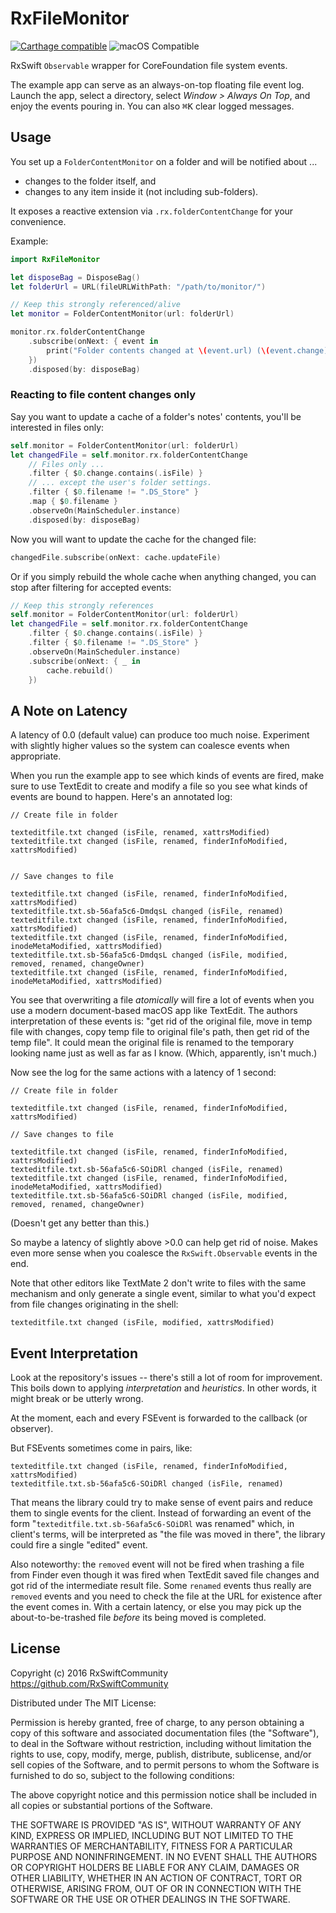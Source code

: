 # RxFileMonitor

[![Carthage compatible](https://img.shields.io/badge/Carthage-compatible-4BC51D.svg?style=flat)](https://github.com/Carthage/Carthage) ![macOS Compatible](https://img.shields.io/badge/platform-macos-lightgrey.svg)

RxSwift `Observable` wrapper for CoreFoundation file system events.

The example app can serve as an always-on-top floating file event log. Launch the app, select a directory, select _Window > Always On Top_, and enjoy the events pouring in. You can also <kbd>⌘K</kbd> clear logged messages.

## Usage

You set up a `FolderContentMonitor` on a folder and will be notified about ...

- changes to the folder itself, and
- changes to any item inside it (not including sub-folders).

It exposes a reactive extension via `.rx.folderContentChange` for your convenience.

Example:

```swift
import RxFileMonitor

let disposeBag = DisposeBag()
let folderUrl = URL(fileURLWithPath: "/path/to/monitor/")

// Keep this strongly referenced/alive
let monitor = FolderContentMonitor(url: folderUrl)

monitor.rx.folderContentChange
    .subscribe(onNext: { event in
        print("Folder contents changed at \(event.url) (\(event.change))")
    })
    .disposed(by: disposeBag)
```

### Reacting to file content changes only

Say you want to update a cache of a folder's notes' contents, you'll be interested in files only:

```swift
self.monitor = FolderContentMonitor(url: folderUrl)
let changedFile = self.monitor.rx.folderContentChange
    // Files only ...
    .filter { $0.change.contains(.isFile) }
    // ... except the user's folder settings.
    .filter { $0.filename != ".DS_Store" }
    .map { $0.filename }
    .observeOn(MainScheduler.instance)
    .disposed(by: disposeBag)
```

Now you will want to update the cache for the changed file:

```swift
changedFile.subscribe(onNext: cache.updateFile)
```

Or if you simply rebuild the whole cache when anything changed, you can stop after filtering for accepted events:

```swift
// Keep this strongly references
self.monitor = FolderContentMonitor(url: folderUrl)
let changedFile = self.monitor.rx.folderContentChange
    .filter { $0.change.contains(.isFile) }
    .filter { $0.filename != ".DS_Store" }
    .observeOn(MainScheduler.instance)
    .subscribe(onNext: { _ in 
        cache.rebuild()
    })
```

## A Note on Latency

A latency of 0.0 (default value) can produce too much noise. Experiment with slightly higher values so the system can coalesce events when appropriate.

When you run the example app to see which kinds of events are fired, make sure to use TextEdit to create and modify a file so you see what kinds of events are bound to happen. Here's an annotated log:

```
// Create file in folder

texteditfile.txt changed (isFile, renamed, xattrsModified)
texteditfile.txt changed (isFile, renamed, finderInfoModified, xattrsModified)


// Save changes to file

texteditfile.txt changed (isFile, renamed, finderInfoModified, xattrsModified)
texteditfile.txt.sb-56afa5c6-DmdqsL changed (isFile, renamed)
texteditfile.txt changed (isFile, renamed, finderInfoModified, xattrsModified)
texteditfile.txt changed (isFile, renamed, finderInfoModified, inodeMetaModified, xattrsModified)
texteditfile.txt.sb-56afa5c6-DmdqsL changed (isFile, modified, removed, renamed, changeOwner)
texteditfile.txt changed (isFile, renamed, finderInfoModified, inodeMetaModified, xattrsModified)
```

You see that overwriting a file _atomically_ will fire a lot of events when you use a modern document-based macOS app like TextEdit. The authors interpretation of these events is: "get rid of the original file, move in temp file with changes, copy temp file to original file's path, then get rid of the temp file". It could mean the original file is renamed to the temporary looking name just as well as far as I know. (Which, apparently, isn't much.)

Now see the log for the same actions with a latency of 1 second:

```
// Create file in folder

texteditfile.txt changed (isFile, renamed, finderInfoModified, xattrsModified)

// Save changes to file

texteditfile.txt changed (isFile, renamed, finderInfoModified, xattrsModified)
texteditfile.txt.sb-56afa5c6-SOiDRl changed (isFile, renamed)
texteditfile.txt changed (isFile, renamed, finderInfoModified, inodeMetaModified, xattrsModified)
texteditfile.txt.sb-56afa5c6-SOiDRl changed (isFile, modified, removed, renamed, changeOwner)
```

(Doesn't get any better than this.)

So maybe a latency of slightly above >0.0 can help get rid of noise. Makes even more sense when you coalesce the `RxSwift.Observable` events in the end.

Note that other editors like TextMate 2 don't write to files with the same mechanism and only generate a single event, similar to what you'd expect from file changes originating in the shell:

```
texteditfile.txt changed (isFile, modified, xattrsModified)
```


## Event Interpretation

Look at the repository's issues -- there's still a lot of room for improvement. This boils down to applying _interpretation_ and _heuristics_. In other words, it might break or be utterly wrong.

At the moment, each and every FSEvent is forwarded to the callback (or observer).

But FSEvents sometimes come in pairs, like:

```
texteditfile.txt changed (isFile, renamed, finderInfoModified, xattrsModified)
texteditfile.txt.sb-56afa5c6-SOiDRl changed (isFile, renamed)
```

That means the library could try to make sense of event pairs and reduce them to single events for the client. Instead of forwarding an event of the form "`texteditfile.txt.sb-56afa5c6-SOiDRl` was renamed" which, in client's terms, will be interpreted as "the file was moved in there", the library could fire a single "edited" event.

Also noteworthy: the `removed` event will not be fired when trashing a file from Finder even though it was fired when TextEdit saved file changes and got rid of the intermediate result file. Some `renamed` events thus really are `removed` events and you need to check the file at the URL for existence after the event comes in. With a certain latency, or else you may pick up the about-to-be-trashed file _before_ its being moved is completed. 


## License

Copyright (c) 2016 RxSwiftCommunity https://github.com/RxSwiftCommunity

Distributed under The MIT License:

Permission is hereby granted, free of charge, to any person obtaining a copy
of this software and associated documentation files (the "Software"), to deal
in the Software without restriction, including without limitation the rights
to use, copy, modify, merge, publish, distribute, sublicense, and/or sell
copies of the Software, and to permit persons to whom the Software is
furnished to do so, subject to the following conditions:

The above copyright notice and this permission notice shall be included in all
copies or substantial portions of the Software.

THE SOFTWARE IS PROVIDED "AS IS", WITHOUT WARRANTY OF ANY KIND, EXPRESS OR
IMPLIED, INCLUDING BUT NOT LIMITED TO THE WARRANTIES OF MERCHANTABILITY,
FITNESS FOR A PARTICULAR PURPOSE AND NONINFRINGEMENT. IN NO EVENT SHALL THE
AUTHORS OR COPYRIGHT HOLDERS BE LIABLE FOR ANY CLAIM, DAMAGES OR OTHER
LIABILITY, WHETHER IN AN ACTION OF CONTRACT, TORT OR OTHERWISE, ARISING FROM,
OUT OF OR IN CONNECTION WITH THE SOFTWARE OR THE USE OR OTHER DEALINGS IN THE
SOFTWARE.
